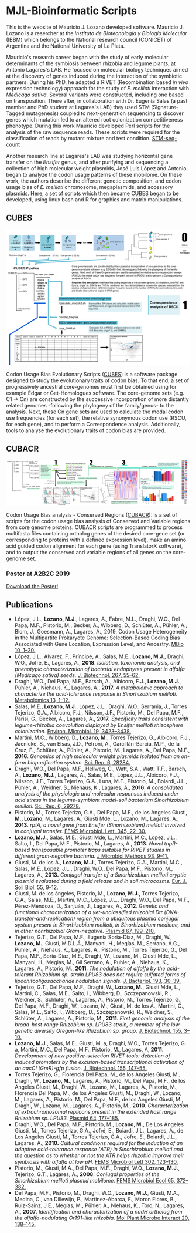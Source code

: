 MJL-Bioinformatic Scripts
============================
This is the website of Mauricio J. Lozano developed software.
Mauricio J. Lozano is a resercher at the *Instituto de Biotecnología y Biología Molecular* (IBBM) which belongs to the National research council (CONICET) of Argentina and the National University of La Plata.
  
Mauricio's research career began with the study of early molecular determinants of the symbiosis between rhizobia and legume plants, at Antonio Lagares's LAB. He focused on molecular biology techniques aimed at the discovery of genes induced during the interaction of the symbiotic partners. During his PhD, he adapted a RIVET (Recombination based *in vivo* expression technology) approach for the study of *E. meliloti* interaction with *Medicago sativa*. Several variants were constructed, including one based on transposition.
There after, in collaboration with Dr. Eugenia Salas (a past member and PhD student at Lagares's LAB) they used STM (Signature-Tagged mutagenesis) coupled to next-generation sequencing to discover genes which mutation led to an altered root colonization competitiveness phenotype.
During this work Mauricio developed Perl scripts for the analysis of the raw sequence reads. These scripts were required for the classification of reads by mutant mixture and test condition. [STM-seq-count](https://github.com/maurijlozano/STM-seq-count)  
  
Another research line at Lagares's LAB was studying horizontal gene transfer on the *Ensifer* genus, and after purifying and sequencing a collection of high molecular weight plasmids, José Luis López and Antonio began to analyze the codon usage patterns of these mobilome. On these work, the authors describe the different genetic composition, and codon usage bias of *E. meliloti* chromosome, megaplasmids, and accessory plasmids. Here, a set of scripts which then became [CUBES](#id1) began to be developed, using linux bash and R for graphics and matrix manipulations.
  
<a name="id1"></a>
## CUBES
![CUBES](cubes.png)  

Codon Usage Bias Evolutionary Scripts ([CUBES](https://github.com/maurijlozano/CUBES)) is a software package designed to study the evolutionary traits of codon bias. To that end, a set of progressively ancestral core-genomes must first be obtained using for example Edgar or Get-Homologues software. The core-genome sets (e.g. C1 -> Cn) are constructed by the successive incorporation of more distantly related genomes -following the phylogeny of the family/genus- to the analysis. Next, these Cn gene sets are used to calculate the modal codon use frequencies (for each set), the relative synonymous codon use (RSCU, for each gene), and to perform a Correspondence analysis. Additionally, tools to analyse the evolutionary traits of codon bias are provided.
  
<a name="id1"></a>
## CUBACR
![CUBACR](cubacr.png)  

Codon Usage Bias analysis - Conserved Regions ([CUBACR](https://github.com/maurijlozano/CUBACR)): is a set of scripts for the codon usage bias analysis of Conserved and Variable regions from core genome proteins.
CUBACR scripts are programmed to process multifasta files containing ortholog genes of the desired core-gene set (or corresponding to proteins with a defined expression level), make an amino acid guided codon alignment for each gene (using TranslatorX software), and to output the conserved and variable regions of all genes on the core-genome set.  

### Poster at A2B2C 2019
[Download the Poster!](poster_lozano.pdf)

## Publications
  
* López, J.L., **Lozano, M.J.**, Lagares, A., Fabre, M.L., Draghi, W.O., Del Papa, M.F., Pistorio, M., Becker, A., Wibberg, D., Schlüter, A., Pühler, A., Blom, J., Goesmann, A., Lagares, A., 2019. Codon Usage Heterogeneity in the Multipartite Prokaryote Genome: Selection-Based Coding Bias Associated with Gene Location, Expression Level, and Ancestry. [MBio 10, 1–20.](https://doi.org/10.1128/mBio.00505-19)
* López, J.L., Alvarez, F., Príncipe, A., Salas, M.E., **Lozano, M.J.**, Draghi, W.O., Jofré, E., Lagares, A., **2018**. *Isolation, taxonomic analysis, and phenotypic characterization of bacterial endophytes present in alfalfa (Medicago sativa) seeds.* [J. Biotechnol. 267, 55–62.](https://doi.org/10.1016/j.jbiotec.2017.12.020)
* Draghi, W.O., Del Papa, M.F., Barsch, A., Albicoro, F.J., **Lozano, M.J.**, Pühler, A., Niehaus, K., Lagares, A., **2017.** *A metabolomic approach to characterize the acid-tolerance response in Sinorhizobium meliloti.* [Metabolomics 13, 1–12.](https://doi.org/10.1007/s11306-017-1210-2)
* Salas, M.E., **Lozano, M.J.**, López, J.L., Draghi, W.O., Serrania, J., Torres Tejerizo, G.A., Albicoro, F.J., Nilsson, J.F., Pistorio, M., Del Papa, M.F., Parisi, G., Becker, A., Lagares, A., **2017.** *Specificity traits consistent with legume-rhizobia coevolution displayed by Ensifer meliloti rhizosphere colonization.* [Environ. Microbiol. 19, 3423–3438.](https://doi.org/10.1111/1462-2920.13820)
* Martini, M.C., Wibberg, D., **Lozano, M.**, Torres Tejerizo, G., Albicoro, F.J., Jaenicke, S., van Elsas, J.D., Petroni, A., Garcillán-Barcia, M.P., de la Cruz, F., Schlüter, A., Pühler, A., Pistorio, M., Lagares, A., Del Papa, M.F., **2016**. *Genomics of high molecular weight plasmids isolated from an on-farm biopurification system.* [Sci. Rep. 6, 28284.](https://doi.org/10.1038/srep28284)
* Draghi, W.O., Del Papa, M.F., Hellweg, C., Watt, S.A., Watt, T.F., Barsch, A., **Lozano, M.J.**, Lagares, A., Salas, M.E., López, J.L., Albicoro, F.J., Nilsson, J.F., Torres Tejerizo, G.A., Luna, M.F., Pistorio, M., Boiardi, J.L., Pühler, A., Weidner, S., Niehaus, K., Lagares, A., **2016**. *A consolidated analysis of the physiologic and molecular responses induced under acid stress in the legume-symbiont model-soil bacterium Sinorhizobium meliloti.* [Sci. Rep. 6, 29278.](https://doi.org/10.1038/srep29278)
* Pistorio, M., Torres Tejerizo, G.A., Del Papa, M.F., de los Angeles Giusti, **M., Lozano**, M., Lagares, A., Giusti Mde, L., Lozano, M., Lagares, A., **2013**. *rptA, a novel gene from Ensifer (Sinorhizobium) meliloti involved in conjugal transfer.* [FEMS Microbiol. Lett. 345, 22–30.](https://doi.org/10.1111/1574-6968.12177)
* **Lozano, M.J.**, Salas, M.E., Giusti Mde, L., Martini, M.C., Lopez, J.L., Salto, I., Del Papa, M.F., Pistorio, M., Lagares, A., **2013.** *Novel tnpR-based transposable promoter traps suitable for RIVET studies in different gram-negative bacteria.* [J Microbiol Methods 93, 9–11.](https://doi.org/10.1016/j.mimet.2013.01.017)
* Giusti, M. de los Á., **Lozano, M.J.**, Torres Tejerizo, G.A., Martini, M.C., Salas, M.E., López, J.L., Draghi, W.O., Del Papa, M.F., Pistorio, M., Lagares, A., **2013.** *Conjugal transfer of a Sinorhizobium meliloti cryptic plasmid evaluated during a field release and in soil microcosms.* [Eur. J. Soil Biol. 55, 9–12.](https://doi.org/http://dx.doi.org/10.1016/j.ejsobi.2012.11.005)
* Giusti, M. de los ángeles, Pistorio, M., **Lozano, M.J.**, Torres Tejerizo, G.A., Salas, M.E., Martini, M.C., López, J.L., Draghi, W.O., Del Papa, M.F., Pérez-Mendoza, D., Sanjuán, J., Lagares, A., **2012**. G*enetic and functional characterization of a yet-unclassified rhizobial Dtr (DNA-transfer-and-replication) region from a ubiquitous plasmid conjugal system present in Sinorhizobium meliloti, in Sinorhizobium medicae, and in other nonrhizobial Gram-negative.* [Plasmid 67, 199–210.](https://doi.org/10.1016/j.plasmid.2011.12.010)
* Tejerizo, G.T., Del Papa, M.F., Eugenia Soria-Diaz, M., Draghi, W., **Lozano, M.**, Giusti, M.D.L.Á., Manyani, H., Megías, M., Serrano, A.G., Pühler, A., Niehaus, K., Lagares, A., Pistorio, M., Torres Tejerizo, G., Del Papa, M.F., Soria-Diaz, M.E., Draghi, W., Lozano, M., Giusti Mde, L., Manyani, H., Megias, M., Gil Serrano, A., Puhler, A., Niehaus, K., Lagares, A., Pistorio, M., **2011**. *The nodulation of alfalfa by the acid-tolerant Rhizobium sp. strain LPU83 does not require sulfated forms of lipochitooligosaccharide nodulation signals.* [J. Bacteriol. 193, 30–39.](https://doi.org/10.1128/JB.01009-10)
* Tejerizo, G.T., Del Papa, M.F., Draghi, W., **Lozano, M.**, Giusti Mde, L., Martini, C., Salas, M.E., Salto, I., Wibberg, D., Szczepanowski, R., Weidner, S., Schluter, A., Lagares, A., Pistorio, M., Torres Tejerizo, G., Del Papa, M.F., Draghi, W., Lozano, M., Giusti, M. de los Á., Martini, C., Salas, M.E., Salto, I., Wibberg, D., Szczepanowski, R., Weidner, S., Schlüter, A., Lagares, A., Pistorio, M., **2011**. *First genomic analysis of the broad-host-range Rhizobium sp. LPU83 strain, a member of the low-genetic diversity Oregon-like Rhizobium sp. group.* [J. Biotechnol. 155, 3–10.](https://doi.org/10.1016/j.jbiotec.2011.01.011)
* **Lozano, M.J.**, Salas, M.E., Giusti, M. a, Draghi, W.O., Torres Tejerizo, G. a, Martini, M.C., Del Papa, M.F., Pistorio, M., Lagares, A, **2011**. *Development of new positive-selection RIVET tools: detection of induced promoters by the excision-based transcriptional activation of an aacCI (GmR)-gfp fusion.* [J. Biotechnol. 155, 147–55.](https://doi.org/10.1016/j.jbiotec.2011.06.014)
* Torres Tejerizo, G., Florencia Del Papa, M., de los Ángeles Giusti, M., Draghi, W., **Lozano, M.**, Lagares, A., Pistorio, M., Del Papa, M.F., de los Angeles Giusti, M., Draghi, W., Lozano, M., Lagares, A., Pistorio, M., Florencia Del Papa, M., de los Ángeles Giusti, M., Draghi, W., Lozano, M., Lagares, A., Pistorio, M., Del Papa, M.F., de los Angeles Giusti, M., Draghi, W., Lozano, M., Lagares, A., Pistorio, M., **2010**. *Characterization of extrachromosomal replicons present in the extended host range Rhizobium sp. LPU83.* [Plasmid 64, 177–185.](https://doi.org/10.1016/j.plasmid.2010.07.004)
* Draghi, W.O., Del Papa, M.F., Pistorio, M., **Lozano, M.**, De Los Ángeles Giusti, M., Torres Tejerizo, G.A., Jofré, E., Boiardi, J.L., Lagares, A., de Los Angeles Giusti, M., Torres Tejerizo, G.A., Jofre, E., Boiardi, J.L., Lagares, A., **2010.** *Cultural conditions required for the induction of an adaptive acid-tolerance response (ATR) in Sinorhizobium meliloti and the question as to whether or not the ATR helps rhizobia improve their symbiosis with alfalfa at low pH.* [FEMS Microbiol Lett 302, 123–130.](https://doi.org/10.1111/j.1574-6968.2009.01846.x)
* Pistorio, M., Giusti, M.A., Del Papa, M.F., Draghi, W.O., **Lozano, M.J.**, Tejerizo, G.T., Lagares, A., **2008**. *Conjugal properties of the Sinorhizobium meliloti plasmid mobilome.* [FEMS Microbiol Ecol 65, 372–382.]( https://doi.org/10.1111/j.1574-6941.2008.00509.x)
* Del Papa, M.F., Pistorio, M., Draghi, W.O., **Lozano, M.J.**, Giusti, M.A., Medina, C., van Dillewijn, P., Martinez-Abarca, F., Moron Flores, B., Ruiz-Sainz, J.E., Megías, M., Pühler, A., Niehaus, K., Toro, N., Lagares, A., **2007**. *Identification and characterization of a nodH ortholog from the alfalfa-nodulating Or191-like rhizobia.* [Mol Plant Microbe Interact 20, 138–145.](https://doi.org/10.1094/MPMI-20-2-0138)
